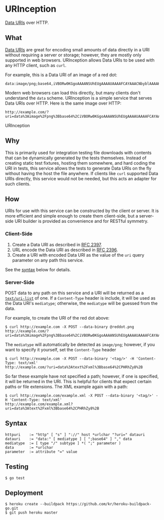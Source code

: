 # URInception
[Data URIs](http://en.wikipedia.org/wiki/Data_URI_scheme) over HTTP.

## What
[Data URIs](http://en.wikipedia.org/wiki/Data_URI_scheme) are great for encoding 
small amounts of data directly in a URI without requiring a server or storage; 
however, they are mostly only supported in web browsers. URInception allows
Data URIs to be used with any HTTP client, such as `curl`.

For example, this is a Data URI of an image of a red dot:

    data:image/png;base64,iVBORw0KGgoAAAANSUhEUgAAAAUAAAAFCAYAAACNbyblAAAAHElEQVQI12P4//8/w38GIAXDIBKE0DHxgljNBAAO9TXL0Y4OHwAAAABJRU5ErkJggg==

Modern web browsers can load this directly, but many clients don't understand the `data` scheme. 
URInception is a simple service that serves Data URIs over HTTP. Here is the same image over HTTP:

    http://example.com/?uri=data%3Aimage%2Fpng%3Bbase64%2CiVBORw0KGgoAAAANSUhEUgAAAAUAAAAFCAYAAACNbyblAAAAHElEQVQI12P4%2F%2F8%2Fw38GIAXDIBKE0DHxgljNBAAO9TXL0Y4OHwAAAABJRU5ErkJggg%3D%3D

URInception

## Why
This is primarily used for integration testing file downloads with contents that can be dynamically
generated by the tests themselves. Instead of creating static test fixtures, hosting them somewhere, 
and hard coding the URI in tests, this service allows the tests to generate Data URIs on the fly
without having the host the file anywhere. If clients like `curl` supported Data URIs directly, 
this service would not be needed, but this acts an adapter for such clients.

## How
URIs for use with this service can be constructed by the client or server. It is more efficient and simple enough to create them client-side, but a server-side URI builder is provided as convenience and for RESTful symmetry. 

### Client-Side

1. Create a Data URI as described in [RFC 2397](https://www.ietf.org/rfc/rfc2397.txt).
2. URL encode the Data URI as described in [RFC 2396](http://www.ietf.org/rfc/rfc2396.txt).
3. Create a URI with encoded Data URI as the value of the `uri` query parameter on any path this service.

See the [syntax](#syntax) below for details.

### Server-Side

POST data to any path on this service and a URI will be returned as a 
[`text/uri-list`](http://tools.ietf.org/html/rfc2483) of one. 
If a `Content-Type` header is include, it will be used as the Data URI's `mediatype`;
otherwise, the `mediatype` will be guessed from the data. 

For example, to create the URI of the red dot above:

    $ curl http://example.com -X POST --data-binary @reddot.png
    http://example.com/?uri=data%3Aimage%2Fpng%3Bbase64%2CiVBORw0KGgoAAAANSUhEUgAAAAUAAAAFCAYAAACNbyblAAAAHElEQVQI12P4%2F%2F8%2Fw38GIAXDIBKE0DHxgljNBAAO9TXL0Y4OHwAAAABJRU5ErkJggg%3D%3D

The `mediatype` will automatically be detected as `image/png`; however, if you want to specify it yourself, set the `Content-Type` header

    $ curl http://example.com -X POST --data-binary '<tag/>' -H 'Content-Type: text/xml'
    http://example.com/?uri=data%3Atext%2Fxml%3Bbase64%2CPHRhZy8%2B

So far these example have not specified a path; however, if one is specified, it will be returned in the URI. This is helpful for clients that expect certain paths or file extensions. The XML example again with a path:

    $ curl http://example.com/example.xml -X POST --data-binary '<tag/>' -H 'Content-Type: text/xml'
    http://example.com/example.xml?uri=data%3Atext%2Fxml%3Bbase64%2CPHRhZy8%2B

## Syntax
```
httpuri    := "http" [ "s" ] "://" host *urlchar "?uri=" datauri
datauri    := "data:" [ mediatype ] [ ";base64" ] "," data
mediatype  := [ type "/" subtype ] *( ";" parameter )
data       := *urlchar
parameter  := attribute "=" value
```

## Testing

    $ go test

## Deployment

    $ heroku create --buildpack https://github.com/kr/heroku-buildpack-go.git
    $ git push heroku master
